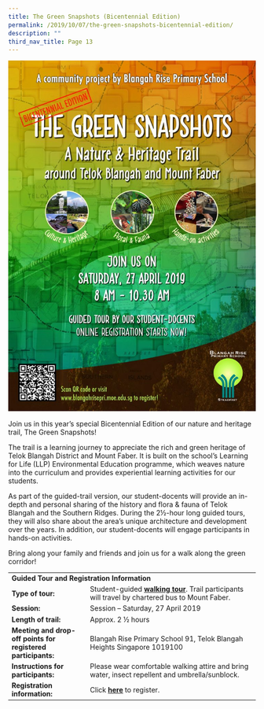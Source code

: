 ```yaml
---
title: The Green Snapshots (Bicentennial Edition)
permalink: /2019/10/07/the-green-snapshots-bicentennial-edition/
description: ""
third_nav_title: Page 13
---
```

<img src="/images/The-Green-Snapshots-Bicentennial-Edition2.jpg">
<p>Join us in this year&rsquo;s special Bicentennial Edition of our nature and heritage trail, The Green Snapshots!</p>
<p>The trail&nbsp;is a learning journey to appreciate the rich and&nbsp;green&nbsp;heritage of Telok Blangah District and Mount Faber. It is built on the school&rsquo;s Learning for Life (LLP) Environmental Education programme, which weaves nature into the curriculum and provides experiential learning activities for our students.</p>
<p>As part of the guided-trail version, our student-docents will provide an in-depth and personal sharing of the history and flora &amp; fauna of Telok Blangah and the Southern Ridges.&nbsp;During the 2&frac12;-hour long guided tours, they will also share about the area&rsquo;s unique architecture and development over the years. In addition, our student-docents will engage participants in hands-on activities.</p>
<p>Bring along your family and friends and join us for a walk along the green corridor!</p>
<table>
<tbody>
<tr>
<td colspan="2" width="616"><strong>Guided Tour and Registration Information</strong></td>
</tr>
<tr>
<td width="177"><strong>Type of tour:</strong></td>
<td width="439">Student-guided&nbsp;<strong><u>walking tour</u></strong>. Trail participants will travel by chartered bus to Mount Faber.</td>
</tr>
<tr>
<td width="177"><strong>Session:</strong>&nbsp;</td>
<td width="439">Session &ndash; Saturday, 27 April 2019</td>
</tr>
<tr>
<td width="177"><strong>Length of trail:</strong></td>
<td width="439">Approx. 2 &frac12; hours</td>
</tr>
<tr>
<td width="177"><strong>Meeting and drop-off points for registered participants:</strong></td>
<td width="439">Blangah Rise Primary School 91, Telok Blangah Heights Singapore 1019100</td>
</tr>
<tr>
<td width="177"><strong>Instructions for participants:</strong></td>
<td width="439">Please wear comfortable walking attire and bring water, insect repellent and umbrella/sunblock.</td>
</tr>
<tr>
<td width="177"><strong>Registration information:</strong></td>
<td width="439">Click&nbsp;<a href="https://docs.google.com/forms/d/e/1FAIpQLSefpL8cUgdB3eKLRLtEDnxz3OEn1UlNQEB6IlPiSz-F2Zn-2g/viewform?c=0&amp;w=1"><strong><u>here</u></strong></a>&nbsp;to register.</td>
</tr>
</tbody>
</table>